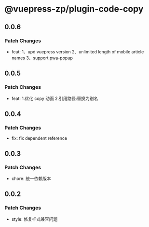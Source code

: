 # @vuepress-zp/plugin-code-copy

## 0.0.6

### Patch Changes

- feat:
  1、upd vuepress version
  2、unlimited length of mobile article names
  3、support pwa-popup

## 0.0.5

### Patch Changes

- feat: 1.优化 copy 动画 2.引用路径:替换为别名

## 0.0.4

### Patch Changes

- fix: fix dependent reference

## 0.0.3

### Patch Changes

- chore: 统一依赖版本

## 0.0.2

### Patch Changes

- style: 修复样式兼容问题
